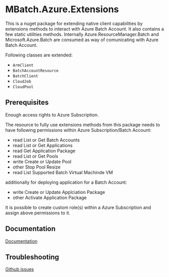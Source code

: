 ﻿# MBatch.Azure.Extensions

This is a nuget package for extending native client capabilities by extensions methods to interact with Azure Batch Account. It also contains a few static utilities methods.
Internally Azure.ResourceManager.Batch and Microsoft.Azure.Batch are consumed as way of comunicating with Azure Batch Account.

Following classes are extended:
* `ArmClient`
* `BatchAccountResource`
* `BatchClient`
* `CloudJob`
* `CloudPool`

## Prerequisites
Enough access rights to Azure Subscription.

The resource to fully use extensions methods from this package needs to have following permissions within Azure Subscription/Batch Account:
* read List or Get Batch Accounts
* read List or Get Applications
* read Get Application Package
* read List or Get Pools
* write Create or Update Pool
* other Stop Pool Resize
* read List Supported Batch Virtual Machinde VM

additionally for deploying application for a Batch Account:
* write Create or Update Applciation Package
* other Activate Application Package

It is possible to create custom role(s) within a Azure Subscription and assign above permissions to it.

## Documentation
[Documentation](Docs/Main.md)

## Troubleshooting
[Github issues](https://github.com/marcin-gutka/MBatch/issues)
 